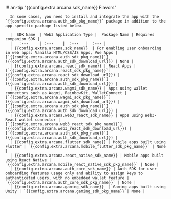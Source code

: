!!! an-tip "{{config.extra.arcana.sdk_name}} Flavors"

      In some cases, you need to install and integrate the app with the `{{config.extra.arcana.auth_sdk_pkg_name}}` package in addition to the app-specific package listed below. 

      |  SDK Name  | Web3 Application Type |  Package Name | Requires companion SDK | 
      |   :---     | :---    |  :---   |  :--- | 
      | {{config.extra.arcana.sdk_name}}  | For enabling user onboarding in web apps: Vanilla HTML/CSS/JS Apps, Vue Apps | [`{{config.extra.arcana.auth_sdk_pkg_name}}`]({{config.extra.arcana.auth_sdk_download_url}}) | None |
      | {{config.extra.arcana.react_sdk_name}} | React Apps | [`{{config.extra.arcana.react_sdk_pkg_name}}`]({{config.extra.arcana.react_sdk_download_url}}) | [`{{config.extra.arcana.auth_sdk_pkg_name}}`]({{config.extra.arcana.auth_sdk_download_url}}) |
      | {{config.extra.arcana.wagmi_sdk_name}} | Apps using wallet connectors such as Wagmi, RainbowKit, WalletConnect | [`{{config.extra.arcana.wagmi_sdk_pkg_name}}`]({{config.extra.arcana.wagmi_sdk_download_url}}) | [`{{config.extra.arcana.auth_sdk_pkg_name}}`]({{config.extra.arcana.auth_sdk_download_url}}) |
      | {{config.extra.arcana.web3_react_sdk_name}} | Apps using Web3-React wallet connector | [`{{config.extra.arcana.web3_react_sdk_pkg_name}}`]({{config.extra.arcana.web3_react_sdk_download_url}}) | [`{{config.extra.arcana.auth_sdk_pkg_name}}`]({{config.extra.arcana.auth_sdk_download_url}}) |
      | {{config.extra.arcana.flutter_sdk_name}} | Mobile apps built using Flutter | `{{config.extra.arcana.mobile_flutter_sdk_pkg_name}}` | None |
      | {{config.extra.arcana.react_native_sdk_name}} | Mobile apps built using React Native | `{{config.extra.arcana.mobile_react_native_sdk_pkg_name}}` | None |
      | {{config.extra.arcana.auth_core_sdk_name}} | Auth SDK for user onboarding features usage only and ability to assign keys to authenticated users, with no embedded wallet feature | `{{config.extra.arcana.auth_core_sdk_pkg_name}}` | None |
      | {{config.extra.arcana.gaming_sdk_name}}  | Gaming apps built using Unity | `{{config.extra.arcana.gaming_sdk_pkg_name}}`| None |

